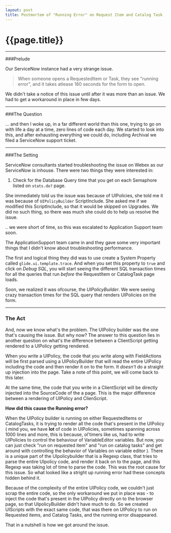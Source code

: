 ```yaml
---
layout: post
title: Postmortem of "Running Error" on Request Item and Catalog Task
--- 
```




 {{page.title}}
======================================================




---

###Prelude

Our ServiceNow instance had a very strange issue. 

>When someone opens a RequestedItem or Task, they see "running error", and it takes atlease 180 seconds for the form to open.

We didn't take a notice of this issue until after it was more than an issue. We had to get a workaround in  place in  few days.

------

###The Question

... and then I woke up, in a far different world than this one, trying to go on with life a day at a time, zero lines of code each day. We started to look into this, and after exhausting everything we could do, including Archival we filed a ServiceNow support ticket.

----


###The Setting

ServiceNow consultants started troubleshooting the issue on Webex as our ServiceNow is inhouse. There were two things they were interested in:

1. Check for the Database Query time that you get on each Semaphore listed on `stats.do?` page.

She immediately told us the issue was because of UIPolicies, she told me it was because of `UIPolicyBuilder` ScriptInclude. She asked me if we modified this ScriptInclude, so that it would be skipped on Upgrades. We did no such thing, so there was much she could do to help us resolve the issue.

.. we were short of time, so this was escalated to Application Support team soon.

The ApplicationSupport team came in and they gave some very important things that I didn't know about troubleshooting performance.

The first and logical thing they did was to use create a System Property called `glide.ui.template.trace`. And when you set this property to `true` and click on *Debug SQL*, you will start seeing the different SQL transaction times for all the queries that run *before* the RequestItem or CatalogTask page loads.

Soon, we realized it was ofcourse, the *UIPolicyBuilder*. We were seeing crazy transaction times for the SQL query that renders UIPolicies on the form.

---

### The Act

And, now we know what's the problem. The UIPolicy builder was the one that's causing the issue. But why now? The answer to this question lies in another question on what's the difference between a ClientScript getting rendered to a UIPolicy getting rendered.

When you write a UIPolicy, the code that you write along with FieldActions will be first parsed using a UIPolicyBuilder that will read the entire UIPolicy including the code and then render it on to the form. It *doesn't* do a straight up injection into the page. Take a note of this point, we will come back to this later.

At the same time, the code that you write in a ClientScript will be directly injected into the SourceCode of the a page. This is the major difference between a rendering of UIPolicy and ClienScript.

**How did this cause the Running error?**

When the UIPolicy builder is running on either RequestedItems or CatalogTasks, it is trying to render all the code that's present in the UIPolicy ( mind you, we have **lot** of code in UIPolicies, sometimes spanning across 1000 lines and more, this is because, ol'timers like us, had to write UIPolicies to control the behaviour of VariableEditor variables. But now, you can just check "run on requested item" and "run on catalog tasks" and get around with controlling the behavior of Variables on variable editor ). There is a unique part of the UIpolicybuilder that is a Regexp class, that tries to parse the entire UIpolicy code, and render it back on to the page, and this Regexp was taking lot of time to parse the code. This was the root cause for this issue. So what looked like a stright up running error had these concepts hidden behind it.

Because of the complexity of the entire UIPolicy code, we couldn't just scrap the entire code, so the only workaround we put in place was - to inject the code that's present in the UIPolicy directly on to the browser page, so that UIpolicyBuilder didn't have much to do. So we created UIScripts with the exact same code, that was there on UIPolicy to run on Requested items, and Catalog Tasks, and the running error disappeared.

That in a nutshell is how we got around the issue.
